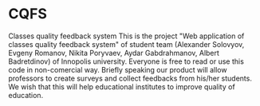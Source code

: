 # CQFS
Classes quality feedback system
This is the project "Web application of classes quality feedback system" of student team (Alexander Solovyov,  Evgeny Romanov, Nikita Poryvaev, Aydar Gabdrahmanov, Albert Badretdinov) of Innopolis university. Everyone is free to read or use this code in non-comercial way.
Briefly speaking our product will allow professors to create surveys and collect feedbacks from his/her students. We wish that this will help educational institutes to improve quality of education.
